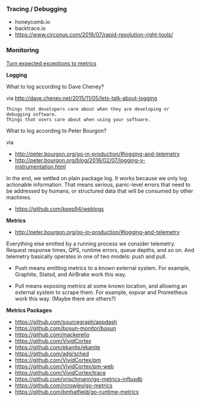 ### Tracing / Debugging

- honeycomb.io
- backtrace.io
- https://www.circonus.com/2016/07/rapid-resolution-right-tools/

### Monitoring

[Turn expected exceptions to metrics](http://yellerapp.com/posts/2015-06-01-getting-to-exception-zero.html)

**Logging**

What to log according to Dave Cheney?

via http://dave.cheney.net/2015/11/05/lets-talk-about-logging

    Things that developers care about when they are developing or debugging software.
    Things that users care about when using your software.
 
What to log according to Peter Bourgon?

via 

- http://peter.bourgon.org/go-in-production/#logging-and-telemetry
- http://peter.bourgon.org/blog/2016/02/07/logging-v-instrumentation.html

In the end, we settled on plain package log. It works because we only log actionable information. That means serious, panic-level errors that need to be addressed by humans, or structured data that will be consumed by other machines. 

- https://github.com/keep94/weblogs

**Metrics**

- http://peter.bourgon.org/go-in-production/#logging-and-telemetry

Everything else emitted by a running process we consider telemetry. Request response times, QPS, runtime errors, queue depths, and so on. And telemetry basically operates in one of two models: push and pull.

- Push means emitting metrics to a known external system. For example, Graphite, Statsd, and AirBrake work this way.

- Pull means exposing metrics at some known location, and allowing an external system to scrape them. For example, expvar and Prometheus work this way. (Maybe there are others?)
 
**Metrics Packages**

- https://github.com/sourcegraph/appdash
- https://github.com/bosun-monitor/bosun
- https://github.com/mackerelio
- https://github.com/VividCortex
- https://github.com/ekanite/ekanite
- https://github.com/adg/sched
- https://github.com/VividCortex/pm
- https://github.com/VividCortex/pm-web
- https://github.com/VividCortex/trace
- https://github.com/vrischmann/go-metrics-influxdb
- https://github.com/rcrowley/go-metrics
- https://github.com/bmhatfield/go-runtime-metrics
